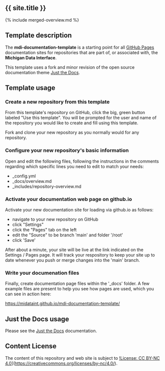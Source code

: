 <!--- README.md is always the 1st page loaded by GitHub Pages on github.io  --->
<!--- do not change any lines in this file --->
## {{ site.title }}
{% include merged-overview.md %}

<div style="display: {% if site %} none {% else %} block {% endif %};">
  
## Template description

The **mdi-documentation-template** is a starting point for all 
[GitHub Pages](https://docs.github.com/en/pages/getting-started-with-github-pages/about-github-pages)
documentation sites for repositories that are part of, or associated with, 
the **Michigan Data Interface**.

This template uses a fork and minor revision of the open source documentation 
theme [Just the Docs](https://pmarsceill.github.io/just-the-docs/).

## Template usage

### Create a new repository from this template

From this template's repository on GitHub, click the big, green button 
labeled "Use this template". You will be prompted for the user and name
of the repository you would like to create and fill using this template.

Fork and clone your new repository as you normally would for any repository.

### Configure your new repository's basic information

Open and edit the following files, following the instructions in the comments
regarding which specific lines you need to edit to match your needs:

- _config.yml
- _docs/overview.md
- _includes/repository-overview.md
  
### Activate your documentation web page on github.io
  
Activate your new documentation site for loading via github.io as follows:

- navigate to your new repository on GitHub
- click "Settings"
- click the "Pages" tab on the left
- edit the "Source" to be branch 'main' and folder '/root'
- click 'Save'
  
After about a minute, your site will be live at the link indicated on the
Settings / Pages page.  It will track your respository to keep your site up
to date whenever you push or merge changes into the 'main' branch.
  
### Write your documenation files

Finally, create documentation page files within the '_docs' folder.
A few example files are present to help you see how pages are used,
which you can see in action here:

https://midataint.github.io/mdi-documentation-template/

## Just the Docs usage

Please see the 
[Just the Docs](https://pmarsceill.github.io/just-the-docs/) 
documentation.

## Content License

The content of this repository and web site is subject to
[!License: CC BY-NC 4.0](https://img.shields.io/badge/License-CC%20BY--NC%204.0-lightgrey.svg)](https://creativecommons.org/licenses/by-nc/4.0/).

</div>

